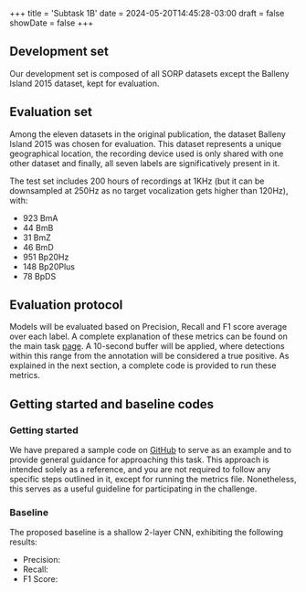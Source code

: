 +++
title = 'Subtask 1B'
date = 2024-05-20T14:45:28-03:00
draft = false
showDate = false
+++

## Development set

Our development set is composed of all SORP datasets except the Balleny Island 2015 dataset, kept for evaluation. 

## Evaluation set

Among the eleven datasets in the original publication, the dataset Balleny Island 2015 was chosen for evaluation. This dataset represents a unique geographical location, the recording device used is only shared with one other dataset and finally, all seven labels are significatively present in it.

The test set includes 200 hours of recordings at 1KHz (but it can be downsampled at 250Hz as no target vocalization gets higher than 120Hz), with:
- 923 BmA 
- 44 BmB
- 31 BmZ
- 46 BmD
- 951 Bp20Hz
- 148 Bp20Plus
- 78 BpDS

## Evaluation protocol

Models will be evaluated based on Precision, Recall and F1 score average over each label. A complete explanation of these metrics can be found on the main task [page](https://pam-challenge-beta.github.io/website/tasks/first-task/#evaluation-metrics). A 10-second buffer will be applied, where detections within this range from the annotation will be considered a true positive. As explained in the next section, a complete code is provided to run these metrics.



## Getting started and baseline codes

### Getting started

We have prepared a sample code on [GitHub](https://github.com/GabrielDubus/MeridianOSmOSE_AutomaticDetectionOfCetaceans_Benchmark/blob/task1/task1/README.md) to serve as an example and to provide general guidance for approaching this task. This approach is intended solely as a reference, and you are not required to follow any specific steps outlined in it, except for running the metrics file. Nonetheless, this serves as a useful guideline for participating in the challenge.

### Baseline 

The proposed baseline is a shallow 2-layer CNN, exhibiting the following results: 

- Precision: 
- Recall: 
- F1 Score: 



